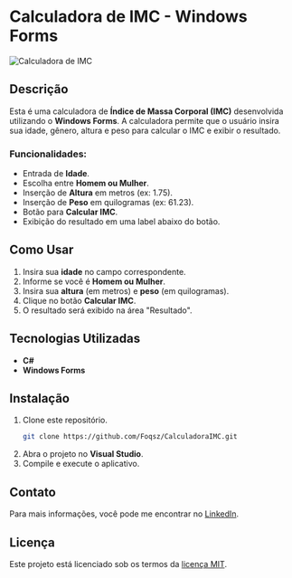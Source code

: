 # Calculadora de IMC - Windows Forms

![Calculadora de IMC](https://i.imgur.com/ItpUxQA.png)

## Descrição

Esta é uma calculadora de **Índice de Massa Corporal (IMC)** desenvolvida utilizando o **Windows Forms**. A calculadora permite que o usuário insira sua idade, gênero, altura e peso para calcular o IMC e exibir o resultado.

### Funcionalidades:
- Entrada de **Idade**.
- Escolha entre **Homem ou Mulher**.
- Inserção de **Altura** em metros (ex: 1.75).
- Inserção de **Peso** em quilogramas (ex: 61.23).
- Botão para **Calcular IMC**.
- Exibição do resultado em uma label abaixo do botão.

## Como Usar

1. Insira sua **idade** no campo correspondente.
2. Informe se você é **Homem ou Mulher**.
3. Insira sua **altura** (em metros) e **peso** (em quilogramas).
4. Clique no botão **Calcular IMC**.
5. O resultado será exibido na área "Resultado".

## Tecnologias Utilizadas

- **C#**
- **Windows Forms**

## Instalação

1. Clone este repositório.
   ```bash
   git clone https://github.com/Foqsz/CalculadoraIMC.git
   ```
2. Abra o projeto no **Visual Studio**.
3. Compile e execute o aplicativo.

## Contato

Para mais informações, você pode me encontrar no [LinkedIn](https://www.linkedin.com/in/victorvinicius/).

## Licença

Este projeto está licenciado sob os termos da [licença MIT](./LICENSE).
